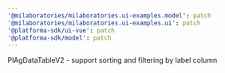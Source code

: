 ```yaml
---
'@milaboratories/milaboratories.ui-examples.model': patch
'@milaboratories/milaboratories.ui-examples.ui': patch
'@platforma-sdk/ui-vue': patch
'@platforma-sdk/model': patch
---
```


PlAgDataTableV2 - support sorting and filtering by label column
